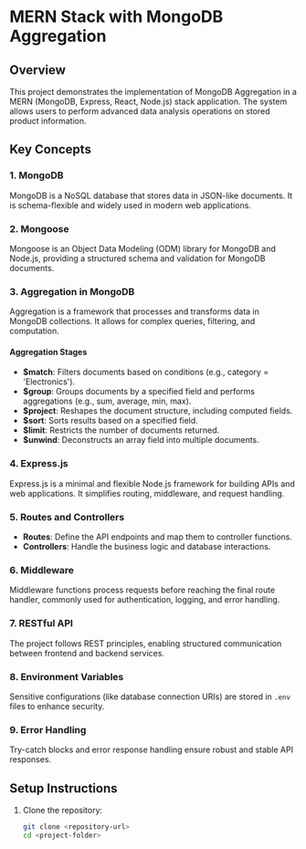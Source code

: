 # MERN Stack with MongoDB Aggregation

## Overview
This project demonstrates the implementation of MongoDB Aggregation in a MERN (MongoDB, Express, React, Node.js) stack application. The system allows users to perform advanced data analysis operations on stored product information.

## Key Concepts

### 1. **MongoDB**
MongoDB is a NoSQL database that stores data in JSON-like documents. It is schema-flexible and widely used in modern web applications.

### 2. **Mongoose**
Mongoose is an Object Data Modeling (ODM) library for MongoDB and Node.js, providing a structured schema and validation for MongoDB documents.

### 3. **Aggregation in MongoDB**
Aggregation is a framework that processes and transforms data in MongoDB collections. It allows for complex queries, filtering, and computation.

#### **Aggregation Stages**
- **$match**: Filters documents based on conditions (e.g., category = 'Electronics').
- **$group**: Groups documents by a specified field and performs aggregations (e.g., sum, average, min, max).
- **$project**: Reshapes the document structure, including computed fields.
- **$sort**: Sorts results based on a specified field.
- **$limit**: Restricts the number of documents returned.
- **$unwind**: Deconstructs an array field into multiple documents.

### 4. **Express.js**
Express.js is a minimal and flexible Node.js framework for building APIs and web applications. It simplifies routing, middleware, and request handling.

### 5. **Routes and Controllers**
- **Routes**: Define the API endpoints and map them to controller functions.
- **Controllers**: Handle the business logic and database interactions.

### 6. **Middleware**
Middleware functions process requests before reaching the final route handler, commonly used for authentication, logging, and error handling.

### 7. **RESTful API**
The project follows REST principles, enabling structured communication between frontend and backend services.

### 8. **Environment Variables**
Sensitive configurations (like database connection URIs) are stored in `.env` files to enhance security.

### 9. **Error Handling**
Try-catch blocks and error response handling ensure robust and stable API responses.

## Setup Instructions
1. Clone the repository:
   ```sh
   git clone <repository-url>
   cd <project-folder>
